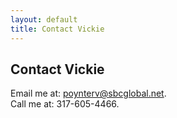 ```yaml
---
layout: default
title: Contact Vickie
---
```


<div id="contact">
  <h2 class="pageTitle">Contact Vickie</h2>
  <div class="contactContent">
    <p class="intro">Email me at: <a href="mailto:poynterv@sbcglobal.net">poynterv@sbcglobal.net</a>.
      <br>
      Call me at: 317-605-4466.
      <br>
    </p>
  </div>
</div>